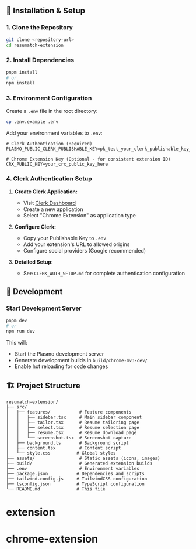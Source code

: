 ## 🔧 Installation & Setup

### 1. Clone the Repository

```bash
git clone <repository-url>
cd resumatch-extension
```

### 2. Install Dependencies

```bash
pnpm install
# or
npm install
```

### 3. Environment Configuration

Create a `.env` file in the root directory:

```bash
cp .env.example .env
```

Add your environment variables to `.env`:

```env
# Clerk Authentication (Required)
PLASMO_PUBLIC_CLERK_PUBLISHABLE_KEY=pk_test_your_clerk_publishable_key_here

# Chrome Extension Key (Optional - for consistent extension ID)
CRX_PUBLIC_KEY=your_crx_public_key_here
```

### 4. Clerk Authentication Setup

1. **Create Clerk Application:**
   - Visit [Clerk Dashboard](https://dashboard.clerk.com)
   - Create a new application
   - Select "Chrome Extension" as application type

2. **Configure Clerk:**
   - Copy your Publishable Key to `.env`
   - Add your extension's URL to allowed origins
   - Configure social providers (Google recommended)

3. **Detailed Setup:**
   - See `CLERK_AUTH_SETUP.md` for complete authentication configuration

## 🚀 Development

### Start Development Server

```bash
pnpm dev
# or
npm run dev
```

This will:
- Start the Plasmo development server
- Generate development builds in `build/chrome-mv3-dev/`
- Enable hot reloading for code changes

## 🏗️ Project Structure

```
resumatch-extension/
├── src/
│   ├── features/           # Feature components
│   │   ├── sidebar.tsx     # Main sidebar component
│   │   ├── tailor.tsx      # Resume tailoring page
│   │   ├── select.tsx      # Resume selection page
│   │   ├── resume.tsx      # Resume download page
│   │   └── screenshot.tsx  # Screenshot capture
│   ├── background.ts       # Background script
│   ├── content.tsx         # Content script
│   └── style.css          # Global styles
├── assets/                 # Static assets (icons, images)
├── build/                  # Generated extension builds
├── .env                    # Environment variables
├── package.json           # Dependencies and scripts
├── tailwind.config.js     # TailwindCSS configuration
├── tsconfig.json          # TypeScript configuration
└── README.md              # This file
```
# extension
# chrome-extension
